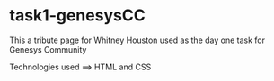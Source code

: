 # task1-genesysCC
This a tribute page for Whitney Houston used as the day one task for Genesys Community

Technologies used ==> HTML and CSS
